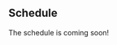 ## Schedule

The schedule is coming soon!

<!--

### CHAOSScon from 1:30 pm - 5:00 pm Pacific Daylight Time 

| Time        | Description | Speaker/Facilitator |
| ----------- | ----------- | ------------------- |
| 1:30 - 1:35 | Welcome | Sean Goggins, CHAOSS Founder and Board Co-Chair | 
| 1:35 - 1:55 | About CHAOSS | Elizabeth Barron, CHAOSS Community Manager| 
| 1:55 - 2:05 | Workshop Intro | Matt Germonprez, CHAOSS Founder |
| 2:05 - 3:05 | Metrics Development Workshop | Various |
| 3:05 - 3:20 | Workshop: report-out | Various | 
| 3:20 - 3:25 | Group Photo | Everyone! | 
| 3:25 - 3:40 | Break |  |
| 3:40 - 4:20 | Software updates (Augur/8 Knot, GrimoireLab) | <ul><li>Georg Link - GrimoireLab Updates (20 minutes)</li><li>Sean Goggins and Cali Dolfi - Augur / 8 Knot updates (20 minutes)</li></ul> |
| 4:20 - 4:58 | Lightning Talks (bring your topic) | You! |
| 4:58 - 5:00 | Closing | Sean Goggins |
| 5:00 - 7:00 | Social Event | All CHAOTICs Welcome|

-->
